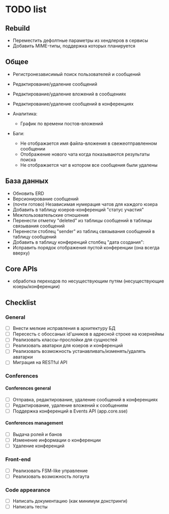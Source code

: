 # TODO list

## Rebuild

- Переместить дефолтные параметры из хендлеров в сервисы
- Добавить MIME-типы, поддержка которых планируется

## Общее

- Регистронезависимый поиск пользователей и сообщений
- Редактирование/удаление сообщений
- Редактирование/удаление вложений в сообщениях
- Редактирование/удаление сообщений в конференциях

- Аналитика:
  - График по времени постов-вложений

- Баги:
  - Не отображается имя файла-вложения в свежеотправленном сообщении
  - Отображение нового чата когда показываются результаты поиска
  - Не отображается чат в котором все сообщения были удалены

## База данных

- Обновить ERD
- Версионирование сообщений
- (почти готово) Независимая нумерация чатов для каждого юзера
- Добавить в таблицу юзеров-конференций "статус участия"
- Межпользовательские отношения
- Перенести отметку "deleted" из таблицы сообщений в таблицы связывания сообщений
- Перенести стоблец "sender" из таблиц связывания сообщений в таблицу сообщений
- Добавить в таблицу конференций столбец "дата создания":
- Исправить порядок отображения пустой конференции (она всегда вверху)

## Core APIs

- обработка переходов по несуществующим путям (несуществующие юзеры/конференции)

## Checklist

### General

- [ ] Внести мелкие исправления в архитектуру БД
- [ ] Пересесть с обоссаных id'шников в адресной строке на юзернеймы
- [ ] Реализовать классы-прослойки для сущностей
- [ ] Реализовать аватарки для юзеров и конференций
- [ ] Реализовать возможность устанавливать/изменять/удалять аватарки
- [ ] Миграция на RESTful API

### Conferences

#### Conferences general

- [ ] Отправка, редактирование, удаление сообщений в конференциях
- [ ] Редактирование, удаление вложений к сообщениям
- [ ] Поддержка конференций в Events API (app.core.sse)

#### Conferences management

- [ ] Выдача ролей и банов
- [ ] Изменение информации о конференции
- [ ] Удаление конференций

### Front-end

- [ ] Реализовать FSM-like управление
- [ ] Реализовать возможность логаута

### Code appearance

- [ ] Написать документацию (как минимум докстринги)
- [ ] Написать тесты
